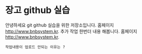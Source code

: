 # 장고 github 실습


안녕하세요 
git github 실습을 위한 저장소입니다.
홈페이지 http://www.bnbsystem.kr.
추가 작업 한번더 내용 해봅니다.
    홈페이지 http://www.bnbsystem.kr.

    작업내용이 업로드 안되는 이유는 ?